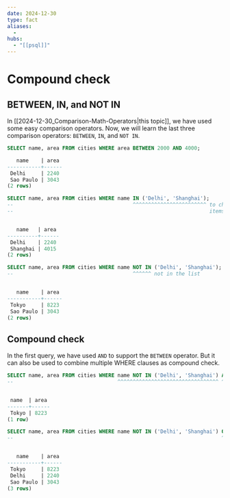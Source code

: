 ```yaml
---
date: 2024-12-30
type: fact
aliases:
  -
hubs:
  - "[[psql]]"
---
```


# Compound check


## BETWEEN, IN, and NOT IN

In [[2024-12-30_Comparison-Math-Operators|this topic]], we have used some easy comparison operators. Now, we will learn the last three comparison operators: `BETWEEN`, `IN`, and `NOT IN`.

```sql
SELECT name, area FROM cities WHERE area BETWEEN 2000 AND 4000;

   name    | area 
-----------+------
 Delhi     | 2240
 Sao Paulo | 3043
(2 rows)
```

```sql
SELECT name, area FROM cities WHERE name IN ('Delhi', 'Shanghai');
--                                       ^^^^^^^^^^^^^^^^^^^^^^^^ to check if the value is in the list
--                                                                items of list can be string or number


   name   | area 
----------+------
 Delhi    | 2240
 Shanghai | 4015
(2 rows)
```

```sql
SELECT name, area FROM cities WHERE name NOT IN ('Delhi', 'Shanghai');
--                                       ^^^^^^ not in the list


   name    | area 
-----------+------
 Tokyo     | 8223
 Sao Paulo | 3043
(2 rows)
```


## Compound check

In the first query, we have used `AND` to support the `BETWEEN` operator. But it can also be used to combine multiple WHERE clauses as compound check.

```sql
SELECT name, area FROM cities WHERE name NOT IN ('Delhi', 'Shanghai') AND area > 4000;
--                                  ^^^^^^^^^^^^^^^^^^^^^^^^^^^^^^^^^ ^^^ ^^^^^^^^^^^ there are two clauses combined using AND


 name  | area 
-------+------
 Tokyo | 8223
(1 row)
```

```sql
SELECT name, area FROM cities WHERE name NOT IN ('Delhi', 'Shanghai') OR name = 'Delhi';
--                                                                    ^^ also combine two clauses but using OR


   name    | area 
-----------+------
 Tokyo     | 8223
 Delhi     | 2240
 Sao Paulo | 3043
(3 rows)
```
